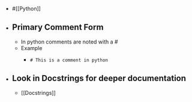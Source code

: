 - #[[Python]]
- ## Primary Comment Form
	- In python comments are noted with a #
	- Example
		- ```
		  # This is a comment in python
		  ```
- ## Look in Docstrings for deeper documentation
	- [[Docstrings]]
